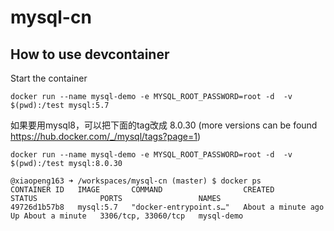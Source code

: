 # mysql-cn

## How to use devcontainer


Start the container

```
docker run --name mysql-demo -e MYSQL_ROOT_PASSWORD=root -d  -v $(pwd):/test mysql:5.7
```

如果要用mysql8，可以把下面的tag改成 8.0.30 (more versions can be found  https://hub.docker.com/_/mysql/tags?page=1)

```
docker run --name mysql-demo -e MYSQL_ROOT_PASSWORD=root -d  -v $(pwd):/test mysql:8.0.30
```


```
@xiaopeng163 ➜ /workspaces/mysql-cn (master) $ docker ps
CONTAINER ID   IMAGE       COMMAND                  CREATED              STATUS              PORTS                 NAMES
49726d1b57b8   mysql:5.7   "docker-entrypoint.s…"   About a minute ago   Up About a minute   3306/tcp, 33060/tcp   mysql-demo
```

